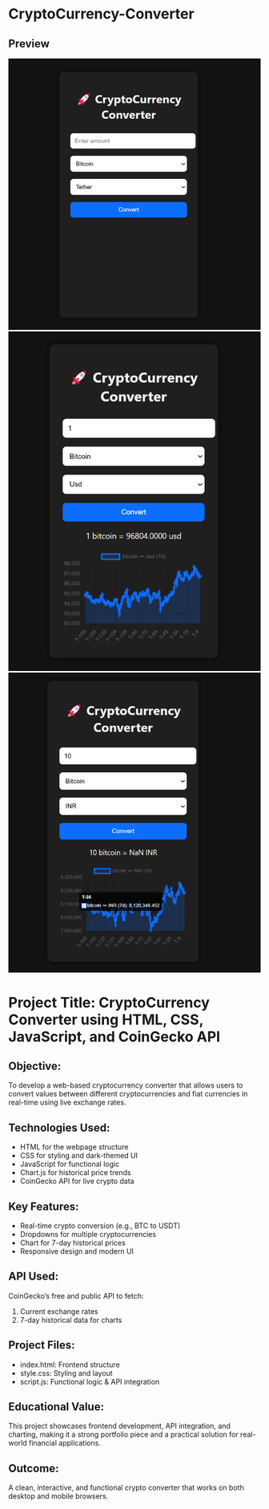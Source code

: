# CryptoCurrency-Converter

## Preview
![CryptoCurrency Converter Preview](img.png1.png)
![CryptoCurrency Converter Preview](img.png2.png)
![CryptoCurrency Converter Preview](img.png3.png)


# Project Title: CryptoCurrency Converter using HTML, CSS, JavaScript, and CoinGecko API

## Objective:
To develop a web-based cryptocurrency converter that allows users to convert values between different cryptocurrencies and fiat currencies in real-time using live exchange rates.

## Technologies Used:
- HTML for the webpage structure
- CSS for styling and dark-themed UI
- JavaScript for functional logic
- Chart.js for historical price trends
- CoinGecko API for live crypto data

## Key Features:
- Real-time crypto conversion (e.g., BTC to USDT)
- Dropdowns for multiple cryptocurrencies
- Chart for 7-day historical prices
- Responsive design and modern UI

## API Used:
CoinGecko’s free and public API to fetch:
1. Current exchange rates
2. 7-day historical data for charts

## Project Files:
- index.html: Frontend structure
- style.css: Styling and layout
- script.js: Functional logic & API integration

## Educational Value:
This project showcases frontend development, API integration, and charting, making it a strong portfolio piece and a practical solution for real-world financial applications.

## Outcome:
A clean, interactive, and functional crypto converter that works on both desktop and mobile browsers.

